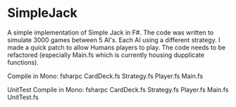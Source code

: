 # SimpleJack

A simple implementation of Simple Jack in F#. The code was written to simulate
3000 games between 5 AI's. Each AI using a different strategy. 
I made a quick patch to allow Humans players to play. The code needs to be refactored (especially Main.fs which is currently housing dupplicate functions).


Compile in Mono: fsharpc CardDeck.fs Strategy.fs Player.fs Main.fs


UnitTest Compile in Mono: fsharpc CardDeck.fs Strategy.fs Player.fs Main.fs UnitTest.fs


